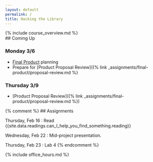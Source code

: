 ```yaml
---
layout: default
permalink: /
title: Hacking the Library
---
```


<div class="jumbotron" markdown="1">
  {% include course_overview.md %}
</div>

<div class="row">

<div class="col-lg-4" markdown="1">
## Coming Up

### Monday 3/6

* [Final Product](https://docs.google.com/document/d/1gRQQKo0gmyGN3_ZILPiyABKDC5CXMUaj4yWyfbLxm9I/edit) planning
* Prepare for [Product Proposal Review]({% link _assignments/final-product/proposal-review.md %}

### Thursday 3/9

* [Product Proposal Review]({% link _assignments/final-product/proposal-review.md %})

</div>


<div class="col-lg-4" markdown="1">
{% comment %}
## Assignments

Thursday, Feb 16
: Read {{site.data.readings.can_I_help_you_find_something.reading}}

Wednesday, Feb 22
: Mid-project presentation.

Thursday, Feb 23
: Lab 4
{% endcomment %}
</div>

<div class="col-lg-4" markdown="1">
{% include office_hours.md %}
</div>

</div>
